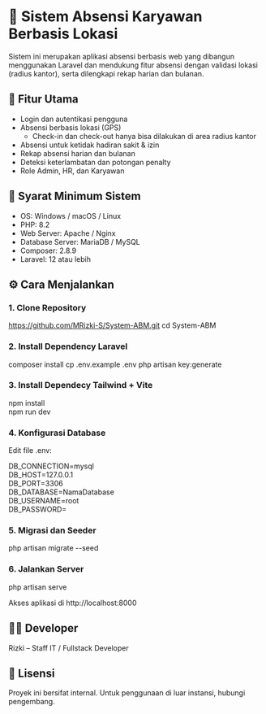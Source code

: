 # 📌 Sistem Absensi Karyawan Berbasis Lokasi

Sistem ini merupakan aplikasi absensi berbasis web yang dibangun menggunakan Laravel dan mendukung fitur absensi dengan validasi lokasi (radius kantor), serta dilengkapi rekap harian dan bulanan.

## 🚀 Fitur Utama

-   Login dan autentikasi pengguna
-   Absensi berbasis lokasi (GPS)
    -   Check-in dan check-out hanya bisa dilakukan di area radius kantor
-   Absensi untuk ketidak hadiran sakit & izin
-   Rekap absensi harian dan bulanan
-   Deteksi keterlambatan dan potongan penalty
-   Role Admin, HR, dan Karyawan

## 🧰 Syarat Minimum Sistem

-   OS: Windows / macOS / Linux
-   PHP: 8.2
-   Web Server: Apache / Nginx
-   Database Server: MariaDB / MySQL
-   Composer: 2.8.9
-   Laravel: 12 atau lebih

## ⚙️ Cara Menjalankan

### 1. Clone Repository

https://github.com/MRizki-S/System-ABM.git
cd System-ABM

### 2. Install Dependency Laravel

composer install
cp .env.example .env
php artisan key:generate

### 3. Install Dependecy Tailwind + Vite

npm install  
npm run dev

### 4. Konfigurasi Database

Edit file .env:

DB_CONNECTION=mysql  
DB_HOST=127.0.0.1  
DB_PORT=3306  
DB_DATABASE=NamaDatabase  
DB_USERNAME=root  
DB_PASSWORD=

### 5. Migrasi dan Seeder

php artisan migrate --seed

### 6. Jalankan Server

php artisan serve

Akses aplikasi di http://localhost:8000

## 👨‍💻 Developer

Rizki – Staff IT / Fullstack Developer

## 📄 Lisensi

Proyek ini bersifat internal. Untuk penggunaan di luar instansi, hubungi pengembang.
